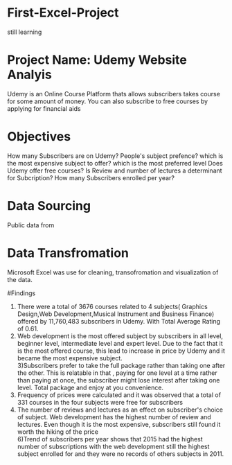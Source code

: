 # First-Excel-Project
still learning


#  Project Name: Udemy Website Analyis
Udemy is an Online Course Platform thats allows subscribers takes course for some amount of money. You can also subscribe to free courses by applying for financial aids

# Objectives
How many Subscribers are on Udemy?
People's subject prefence?
which is the most expensive subject to offer?
which is the most preferred level
Does Udemy offer free courses?
Is Review and number of lectures a determinant for Subcription?
How many Subscribers enrolled per year?

# Data Sourcing
Public data from 


# Data Transfromation
Microsoft Excel was use for cleaning, transofromation and visualization of the data.


#Findings
1) There were a total of 3676 courses related to 4 subjects( Graphics Design,Web Development,Musical Instrument and Business Finance) offered by 11,760,483 subscribers in Udemy. With Total Average Rating of 0.61.		
2) Web development is the most offered subject by subscribers in all level, beginner level, intermediate level and expert level. Due to the fact that it is the most offered course, this lead to increase in price by Udemy and it became the most expensive subject.			
3)Subscribers prefer to take the full package rather than taking one after the other. This is relatable in that , paying for one level at a time rather than paying at once, the subscriber might lose interest after taking one level. Total package and enjoy at you convenience.		
4) Frequency of prices were calculated and it was observed that a total of 331 courses  in the four subjects  were free for subscribers 		
5) The number of reviews and lectures as an effect on subscriber's choice of subject. Web development has the highest number of review and lectures. Even though it is the most expensive, subscribers still found it worth the hiking of the price		
6)Trend of subscribers per year shows that 2015 had the highest number of subscriptions with the web development still the highest subject enrolled for and they were no records of others subjects in 2011.		
